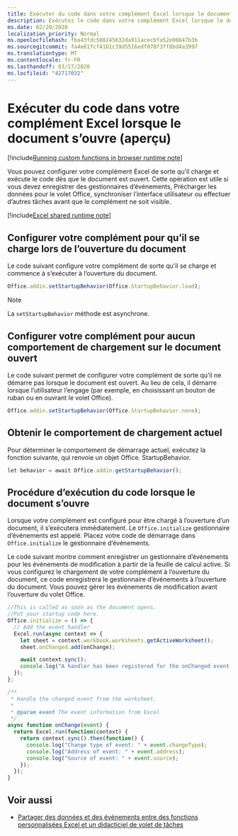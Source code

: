 ```yaml
---
title: Exécuter du code dans votre complément Excel lorsque le document s’ouvre (aperçu)
description: Exécutez le code dans votre complément Excel lorsque le document s’ouvre.
ms.date: 02/20/2020
localization_priority: Normal
ms.openlocfilehash: fba43fdc508245632da911acecbfa52e00847b3b
ms.sourcegitcommit: fa4e81fcf41b1c39d5516edf078f3ffdbd4a3997
ms.translationtype: MT
ms.contentlocale: fr-FR
ms.lasthandoff: 03/17/2020
ms.locfileid: "42717032"
---
```

# <a name="run-code-in-your-excel-add-in-when-the-document-opens-preview"></a>Exécuter du code dans votre complément Excel lorsque le document s’ouvre (aperçu)

[!include[Running custom functions in browser runtime note](../includes/excel-shared-runtime-preview-note.md)]

Vous pouvez configurer votre complément Excel de sorte qu’il charge et exécute le code dès que le document est ouvert. Cette opération est utile si vous devez enregistrer des gestionnaires d’événements, Précharger les données pour le volet Office, synchroniser l’interface utilisateur ou effectuer d’autres tâches avant que le complément ne soit visible.

[!include[Excel shared runtime note](../includes/note-requires-shared-runtime.md)]

## <a name="configure-your-add-in-to-load-when-the-document-opens"></a>Configurer votre complément pour qu’il se charge lors de l’ouverture du document

Le code suivant configure votre complément de sorte qu’il se charge et commence à s’exécuter à l’ouverture du document.

```JavaScript
Office.addin.setStartupBehavior(Office.StartupBehavior.load);
```

> [!NOTE]
> La `setStartupBehavior` méthode est asynchrone.

## <a name="configure-your-add-in-for-no-load-behavior-on-document-open"></a>Configurer votre complément pour aucun comportement de chargement sur le document ouvert

Le code suivant permet de configurer votre complément de sorte qu’il ne démarre pas lorsque le document est ouvert. Au lieu de cela, il démarre lorsque l’utilisateur l’engage (par exemple, en choisissant un bouton de ruban ou en ouvrant le volet Office).

```JavaScript
Office.addin.setStartupBehavior(Office.StartupBehavior.none);
```

## <a name="get-the-current-load-behavior"></a>Obtenir le comportement de chargement actuel

Pour déterminer le comportement de démarrage actuel, exécutez la fonction suivante, qui renvoie un objet Office. StartupBehavior.

```JavaScript
let behavior = await Office.addin.getStartupBehavior();
```

## <a name="how-to-run-code-when-the-document-opens"></a>Procédure d’exécution du code lorsque le document s’ouvre

Lorsque votre complément est configuré pour être chargé à l’ouverture d’un document, il s’exécutera immédiatement. Le `Office.initialize` gestionnaire d’événements est appelé. Placez votre code de démarrage dans `Office.initialize` le gestionnaire d’événements.

Le code suivant montre comment enregistrer un gestionnaire d’événements pour les événements de modification à partir de la feuille de calcul active. Si vous configurez le chargement de votre complément à l’ouverture du document, ce code enregistrera le gestionnaire d’événements à l’ouverture du document. Vous pouvez gérer les événements de modification avant l’ouverture du volet Office.


```JavaScript
//This is called as soon as the document opens.
//Put your startup code here.
Office.initialize = () => {
  // Add the event handler
  Excel.run(async context => {
    let sheet = context.workbook.worksheets.getActiveWorksheet();
    sheet.onChanged.add(onChange);

    await context.sync();
    console.log("A handler has been registered for the onChanged event.");
  });
};

/**
 * Handle the changed event from the worksheet.
 *
 * @param event The event information from Excel
 */
async function onChange(event) {
  return Excel.run(function(context) {
    return context.sync().then(function() {
      console.log("Change type of event: " + event.changeType);
      console.log("Address of event: " + event.address);
      console.log("Source of event: " + event.source);
    });
  });
}

```

## <a name="see-also"></a>Voir aussi

- [Partager des données et des événements entre des fonctions personnalisées Excel et un didacticiel de volet de tâches](../tutorials/share-data-and-events-between-custom-functions-and-the-task-pane-tutorial.md)